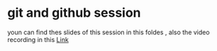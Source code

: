

# git and github session 

youn can find thes slides of this session in this foldes , also the video recording in this [Link ](https://drive.google.com/drive/folders/1MYWHNIAwHjj078qWPLCXxUVZRbBfQ6xb)

